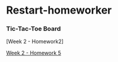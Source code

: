 # Restart-homeworker
### Tic-Tac-Toe Board

[Week 2 - Homework2]







[Week 2 - Homework 5](
    https://github.com/Finnbobby/Restart-homework/tree/main/learningDataClassespt1)
    

